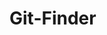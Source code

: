 # Git-Finder
<!-- ### A ready-to-go express server for faster backend production.


## <br>Quick launch:
Clone repo and push to your own: 

```
$ git clone https://github.com/cpalmer-atx/launchpad.git
```

```
$ cd launchpad
```

```
$ git remote remove origin
```

```
$ git remote add origin https://github.com/<GITHUB_USERNAME>/<YOUR_REPO_NAME>.git
```

```
$ git branch -M main
```

```
$ git push -u origin main
```

<br>Install packages:

```
$ npm i
```

<br>Start server:

```
$ npm run server
```

## <br>Building a React client to go with it?

Install a client folder with a default React App already in it:

```
$ npx create-react-app client
```

Install 'concurrently' to run server/client with one script:

```
$ npm i concurrently
```

In root package.json, add the following:

```
"scripts": {
  "client": "npm start --prefix client",
  "dev": "concurrently \"npm run server\"npm run client\""
}
```

## All Set!

<br>Spin up both servers:
```
$ npm run dev
```

## What just happened?
<br>
First, a React application was initialized with 'create-react-app' in a new 'client' folder.  This app runs out of the box on port 3000 when executed on the client level.  The backend Express server runs on port 5000.  Concurrently provides a more robust way to run multiple commands at once.  This is carried out with the 'dev' and 'client' addition to the root package.json.  Notice that 'client' uses the React script while '--prefix client' instructs the command to be carried out in the client folder.  Finally, 'dev' runs the existing 'server' and new 'client' scripts together.

## <br>Resources / References
<br>

| Reference      | Description |
| ----------- | ----------- |
| [Brad Traversy](https://www.traversymedia.com)      | Arguably once of the best web dev resources on the internet.|
| [Nodemon](https://nodemon.io)   | Official Docs|
| [Concurrently](https://github.com/kimmobrunfeldt/concurrently)   | Official Docs| -->
